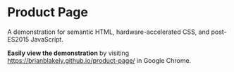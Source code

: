 # Product Page
A demonstration for semantic HTML, hardware-accelerated CSS, and post-ES2015 JavaScript.

**Easily view the demonstration** by visiting https://brianblakely.github.io/product-page/ in Google Chrome.
